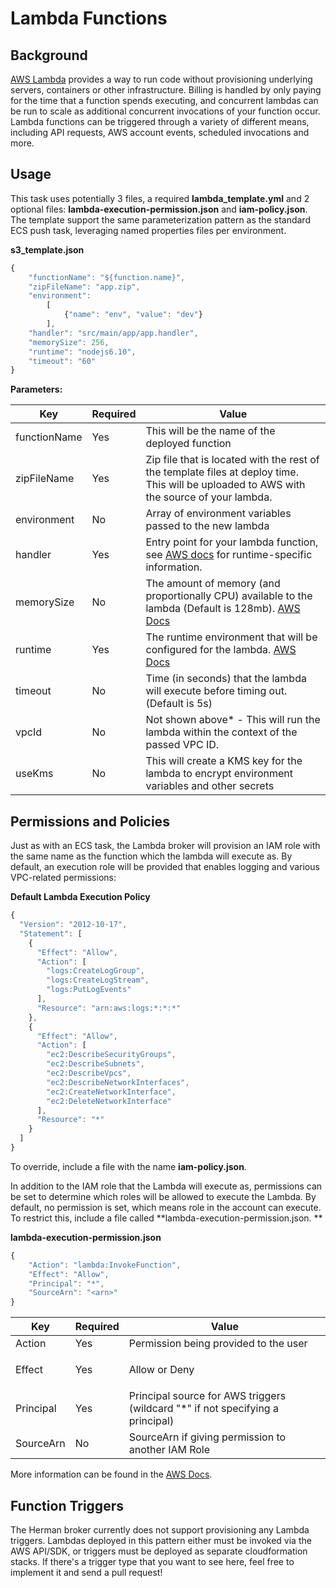 # Lambda Functions

## <span class="underline">Background</span>

[AWS Lambda](https://aws.amazon.com/lambda/) provides a way to run code
without provisioning underlying servers, containers or other
infrastructure. Billing is handled by only paying for the time that a
function spends executing, and concurrent lambdas can be run to scale as
additional concurrent invocations of your function occur. Lambda
functions can be triggered through a variety of different means,
including API requests, AWS account events, scheduled invocations and
more.

## <span class="underline">Usage</span>

This task uses potentially 3 files, a required **lambda\_template.yml**
and 2 optional files: **lambda-execution-permission.json** and
**iam-policy.json**. The template support the same parameterization
pattern as the standard ECS push task, leveraging named properties files
per environment.

**s3\_template.json**

``` js
{
    "functionName": "${function.name}",
    "zipFileName": "app.zip",
    "environment":
        [
            {"name": "env", "value": "dev"}
        ],
    "handler": "src/main/app/app.handler",
    "memorySize": 256,
    "runtime": "nodejs6.10",
    "timeout": "60"
}
```

**Parameters:**

| Key          | Required | Value                                                                                                                                                                                                            |
|--------------|----------|------------------------------------------------------------------------------------------------------------------------------------------------------------------------------------------------------------------|
| functionName | Yes      | This will be the name of the deployed function                                                                                                                                                                   |
| zipFileName  | Yes      | Zip file that is located with the rest of the template files at deploy time. This will be uploaded to AWS with the source of your lambda.                                                                        |
| environment  | No       | Array of environment variables passed to the new lambda                                                                                                                                                          |
| handler      | Yes      | Entry point for your lambda function, see [AWS docs](https://docs.aws.amazon.com/lambda/latest/dg/API_CreateFunction.html#SSS-CreateFunction-request-Handler) for runtime-specific information.                  |
| memorySize   | No       | The amount of memory (and proportionally CPU) available to the lambda (Default is 128mb). [AWS Docs](https://docs.aws.amazon.com/lambda/latest/dg/API_CreateFunction.html#SSS-CreateFunction-request-MemorySize) |
| runtime      | Yes      | The runtime environment that will be configured for the lambda. [AWS Docs](https://docs.aws.amazon.com/lambda/latest/dg/API_CreateFunction.html#SSS-CreateFunction-request-Runtime)                              |
| timeout      | No       | Time (in seconds) that the lambda will execute before timing out. (Default is 5s)                                                                                                                                |
| vpcId      | No       | Not shown above\* - This will run the lambda within the context of the passed VPC ID.                                                           |
| useKms       | No       | This will create a KMS key for the lambda to encrypt environment variables and other secrets                                                                                                                     |

## <span class="underline">Permissions and Policies</span>

Just as with an ECS task, the Lambda broker will provision an IAM role
with the same name as the function which the lambda will execute as. By
default, an execution role will be provided that enables logging and
various VPC-related permissions:

**Default Lambda Execution Policy**

``` js
{
  "Version": "2012-10-17",
  "Statement": [
    {
      "Effect": "Allow",
      "Action": [
        "logs:CreateLogGroup",
        "logs:CreateLogStream",
        "logs:PutLogEvents"
      ],
      "Resource": "arn:aws:logs:*:*:*"
    },
    {
      "Effect": "Allow",
      "Action": [
        "ec2:DescribeSecurityGroups",
        "ec2:DescribeSubnets",
        "ec2:DescribeVpcs",
        "ec2:DescribeNetworkInterfaces",
        "ec2:CreateNetworkInterface",
        "ec2:DeleteNetworkInterface"
      ],
      "Resource": "*"
    }
  ]
}
```

To override, include a file with the name **iam-policy.json**.

In addition to the IAM role that the Lambda will execute as, permissions
can be set to determine which roles will be allowed to execute the
Lambda. By default, no permission is set, which means role in the
account can execute. To restrict this, include a file
called **lambda-execution-permission.json. **

**lambda-execution-permission.json**

``` js
{
    "Action": "lambda:InvokeFunction",
    "Effect": "Allow",
    "Principal": "*",
    "SourceArn": "<arn>"
}
```

<table>
<colgroup>
<col style="width: 8%" />
<col style="width: 8%" />
<col style="width: 83%" />
</colgroup>
<thead>
<tr class="header">
<th>Key</th>
<th>Required</th>
<th>Value</th>
</tr>
</thead>
<tbody>
<tr class="odd">
<td>Action</td>
<td>Yes</td>
<td>Permission being provided to the user</td>
</tr>
<tr class="even">
<td>Effect</td>
<td>Yes</td>
<td><p>Allow or Deny</p></td>
</tr>
<tr class="odd">
<td>Principal</td>
<td>Yes</td>
<td>Principal source for AWS triggers (wildcard &quot;*&quot; if not specifying a principal)</td>
</tr>
<tr class="even">
<td>SourceArn</td>
<td>No</td>
<td>SourceArn if giving permission to another IAM Role</td>
</tr>
</tbody>
</table>

More information can be found in the [AWS
Docs](https://docs.aws.amazon.com/lambda/latest/dg/access-control-identity-based.html).

<span class="underline">  
</span>

## <span class="underline">Function Triggers</span>

The Herman broker currently does not support provisioning any Lambda
triggers. Lambdas deployed in this pattern either must be invoked via
the AWS API/SDK, or triggers must be deployed as separate cloudformation
stacks. If there's a trigger type that you want to see here, feel free
to implement it and send a pull request!